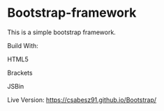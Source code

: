 # Bootstrap-framework



This is a simple bootstrap framework.

Build With:

HTML5

Brackets

JSBin



Live Version: https://csabesz91.github.io/Bootstrap/
